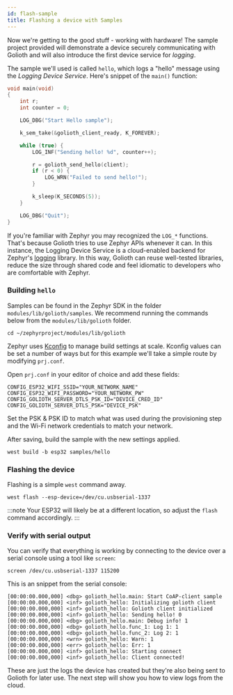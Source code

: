 ```yaml
---
id: flash-sample
title: Flashing a device with Samples
---
```


Now we're getting to the good stuff - working with hardware! The sample project provided will demonstrate a device securely communicating with Golioth and will also introduce the first device service for _logging_.

The sample we'll used is called `hello`, which logs a "hello" message using the _Logging Device Service_. Here's snippet of the `main()` function:

```cpp
void main(void)
{
	int r;
	int counter = 0;

	LOG_DBG("Start Hello sample");

	k_sem_take(&golioth_client_ready, K_FOREVER);

	while (true) {
		LOG_INF("Sending hello! %d", counter++);

		r = golioth_send_hello(client);
		if (r < 0) {
			LOG_WRN("Failed to send hello!");
		}

		k_sleep(K_SECONDS(5));
	}

	LOG_DBG("Quit");
}
```

If you're familiar with Zephyr you may recognized the `LOG_*` functions. That's because Golioth tries to use Zephyr APIs whenever it can. In this instance, the Logging Device Service is a cloud-enabled backend for Zephyr's [logging](https://docs.zephyrproject.org/latest/reference/logging/index.html) library. In this way, Golioth can reuse well-tested libraries, reduce the size through shared code and feel idiomatic to developers who are comfortable with Zephyr.

### Building `hello`

Samples can be found in the Zephyr SDK in the folder `modules/lib/golioth/samples`. We recommend running the commands below from the `modules/lib/golioth` folder.

```
cd ~/zephyrproject/modules/lib/golioth
```

Zephyr uses [Kconfig](https://docs.zephyrproject.org/latest/guides/kconfig/index.html) to manage build settings at scale. Kconfig values can be set a number of ways but for this example we'll take a simple route by modifying `prj.conf`.

Open `prj.conf` in your editor of choice and add these fields:

```
CONFIG_ESP32_WIFI_SSID="YOUR_NETWORK_NAME"
CONFIG_ESP32_WIFI_PASSWORD="YOUR_NETWORK_PW"
CONFIG_GOLIOTH_SERVER_DTLS_PSK_ID="DEVICE_CRED_ID"
CONFIG_GOLIOTH_SERVER_DTLS_PSK="DEVICE_PSK"
```

Set the PSK & PSK ID to match what was used during the provisioning step and the Wi-Fi network credentials to match your network.

After saving, build the sample with the new settings applied.

```
west build -b esp32 samples/hello
```

### Flashing the device

Flashing is a simple `west` command away.

```
west flash --esp-device=/dev/cu.usbserial-1337
```

:::note
Your ESP32 will likely be at a different location, so adjust the `flash` command accordingly.
:::

### Verify with serial output

You can verify that everything is working by connecting to the device over a serial console using a tool like `screen`:

```
screen /dev/cu.usbserial-1337 115200
```

This is an snippet from the serial console:

```
[00:00:00.000,000] <dbg> golioth_hello.main: Start CoAP-client sample
[00:00:00.000,000] <inf> golioth_hello: Initializing golioth client
[00:00:00.000,000] <inf> golioth_hello: Golioth client initialized
[00:00:00.000,000] <inf> golioth_hello: Sending hello! 0
[00:00:00.000,000] <dbg> golioth_hello.main: Debug info! 1
[00:00:00.000,000] <dbg> golioth_hello.func_1: Log 1: 1
[00:00:00.000,000] <dbg> golioth_hello.func_2: Log 2: 1
[00:00:00.000,000] <wrn> golioth_hello: Warn: 1
[00:00:00.000,000] <err> golioth_hello: Err: 1
[00:00:00.000,000] <inf> golioth_hello: Starting connect
[00:00:00.000,000] <inf> golioth_hello: Client connected!
```

These are just the logs the device has created but they're also being sent to Golioth for later use. The next step will show you how to view logs from the cloud.
